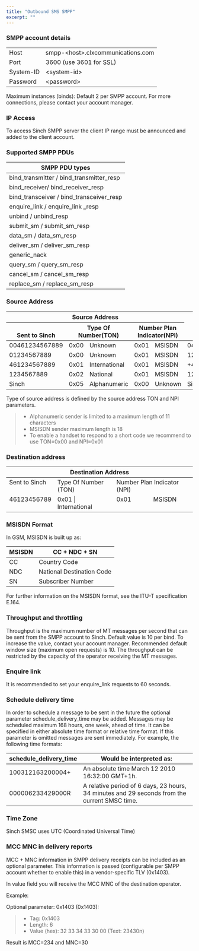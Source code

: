 ```yaml
---
title: "Outbound SMS SMPP"
excerpt: ""
---
```

### SMPP account details

|           |                                     |
| --------- | ----------------------------------- |
| Host      | smpp-\<host\>.clxcommunications.com |
| Port      | 3600 (use 3601 for SSL)             |
| System-ID | \<system-id\>                       |
| Password  | \<password\>                        |

Maximum instances (binds): Default 2 per SMPP account. For more connections, please contact your account manager.

### IP Access

To access Sinch SMPP server the client IP range must be announced and added to the client account.

### Supported SMPP PDUs

|    **SMPP PDU types**                       |
| ------------------------------------------- |
| bind\_transmitter / bind\_transmitter\_resp |
| bind\_receiver/ bind\_receiver\_resp        |
| bind\_transceiver / bind\_transceiver\_resp |
| enquire\_link / enquire\_link \_resp        |
| unbind / unbind\_resp                       |
| submit\_sm / submit\_sm\_resp               |
| data\_sm / data\_sm\_resp                   |
| deliver\_sm / deliver\_sm\_resp             |
| generic\_nack                               |
| query\_sm / query\_sm\_resp                 |
| cancel\_sm / cancel\_sm\_resp               |
| replace\_sm / replace\_sm\_resp             |

### Source Address

<div class="marked-table">
  <table class="docutils">
    <colgroup>
      <col width="18%" />
      <col width="7%" />
      <col width="17%" />
      <col width="14%" />
      <col width="17%" />
      <col width="26%" />
    </colgroup>
    <thead valign="bottom">
      <tr class="row-odd">
        <th class="head" colspan="5">Source Address</th>
        <th class="head" rowspan="2">Arrive on handset</th>
      </tr>
      <tr class="row-even">
        <th class="head">Sent to Sinch</th>
        <th class="head" colspan="2">Type Of Number(TON)</th>
        <th class="head" colspan="2">Number Plan Indicator(NPI)</th>
      </tr>
    </thead>
    <tbody valign="top">
      <tr class="row-odd">
        <td>00461234567889</td>
        <td>0x00</td>
        <td>Unknown</td>
        <td>0x01</td>
        <td>MSISDN</td>
        <td>046123456789</td>
      </tr>
      <tr class="row-even">
        <td>01234567889</td>
        <td>0x00</td>
        <td>Unknown</td>
        <td>0x01</td>
        <td>MSISDN</td>
        <td>123456789</td>
      </tr>
      <tr class="row-odd">
        <td>461234567889</td>
        <td>0x01</td>
        <td>International</td>
        <td>0x01</td>
        <td>MSISDN</td>
        <td>+46123456789</td>
      </tr>
      <tr class="row-even">
        <td>1234567889</td>
        <td>0x02</td>
        <td>National</td>
        <td>0x01</td>
        <td>MSISDN</td>
        <td>123456789</td>
      </tr>
      <tr class="row-odd">
        <td>Sinch</td>
        <td>0x05</td>
        <td>Alphanumeric</td>
        <td>0x00</td>
        <td>Unknown</td>
        <td>Sinch</td>
      </tr>
    </tbody>
  </table>
</div>
<style></style>

Type of source address is defined by the source address TON and NPI parameters.

>   - Alphanumeric sender is limited to a maximum length of 11 characters
>   - MSISDN sender maximum length is 18
>   - To enable a handset to respond to a short code we recommend to use TON=0x00 and NPI=0x01

### Destination address

<div class="marked-table">
  <table class="docutils">
    <colgroup>
      <col width="23%" />
      <col width="9%" />
      <col width="23%" />
      <col width="20%" />
      <col width="23%" />
    </colgroup>
    <thead valign="bottom">
      <tr class="row-odd">
        <th class="head" colspan="5">Destination Address</th>
      </tr>
    </thead>
    <tbody valign="top">
      <tr class="row-even">
        <td>Sent to Sinch</td>
        <td colspan="2">Type Of Number (TON)</td>
        <td colspan="2">Number Plan Indicator (NPI)</td>
      </tr>
      <tr class="row-odd">
        <td>46123456789</td>
        <td colspan="2">0x01 | International</td>
        <td>0x01</td>
        <td>MSISDN</td>
      </tr>
    </tbody>
  </table>
</div>

<style></style>

### MSISDN Format

In GSM, MSISDN is built up as:

| MSISDN | CC + NDC + SN             |
| ------ | ------------------------- |
| CC     | Country Code              |
| NDC    | National Destination Code |
| SN     | Subscriber Number         |

For further information on the MSISDN format, see the ITU-T specification E.164.

### Throughput and throttling

Throughput is the maximum number of MT messages per second that can be sent from the SMPP account to Sinch. Default value is 10 per bind. To increase the value, contact your account manager. Recommended default window size (maximum open requests) is 10. The throughput can be restricted by the capacity of the operator receiving the MT messages.

### Enquire link

It is recommended to set your enquire\_link requests to 60 seconds.

### Schedule delivery time

In order to schedule a message to be sent in the future the optional parameter schedule\_delivery\_time may be added. Messages may be scheduled maximum 168 hours, one week, ahead of time. It can be specified in either absolute time format or relative time format. If this parameter is omitted messages are sent immediately. For example, the following time formats:

| schedule\_delivery\_time | Would be interpreted as:                                                                     |
| ------------------------ | -------------------------------------------------------------------------------------------- |
| 100312163200004+         | An absolute time March 12 2010 16:32:00 GMT+1h.                                              |
| 000006233429000R         | A relative period of 6 days, 23 hours, 34 minutes and 29 seconds from the current SMSC time. |

### Time Zone

Sinch SMSC uses UTC (Coordinated Universal Time)

### MCC MNC in delivery reports

MCC + MNC information in SMPP delivery receipts can be included as an optional parameter. This information is passed (configurable per SMPP account whether to enable this) in a vendor-specific TLV (0x1403).

In value field you will receive the MCC MNC of the destination operator.

Example:

Optional parameter: 0x1403 (0x1403):

>   - Tag: 0x1403
>   - Length: 6
>   - Value (hex): 32 33 34 33 30 00 (Text: 23430n)

Result is MCC=234 and MNC=30